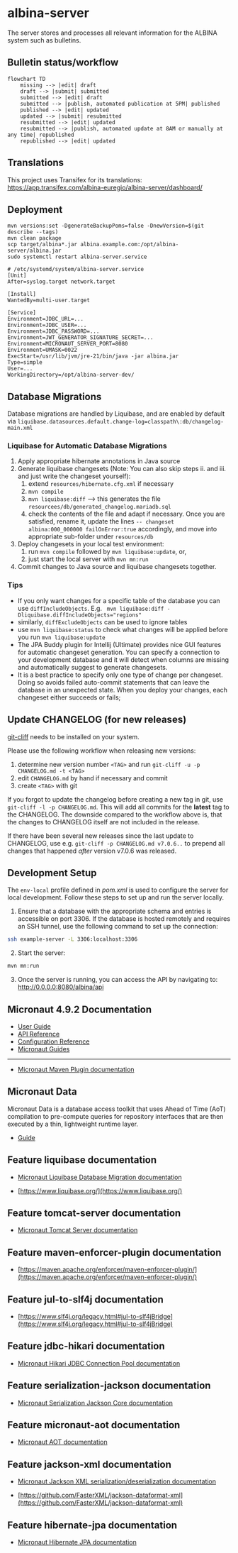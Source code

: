# albina-server

The server stores and processes all relevant information for the ALBINA system such as bulletins.

## Bulletin status/workflow

```mermaid
flowchart TD
    missing --> |edit| draft
    draft --> |submit| submitted
    submitted --> |edit| draft
    submitted --> |publish, automated publication at 5PM| published
    published --> |edit| updated
    updated --> |submit| resubmitted
    resubmitted --> |edit| updated
    resubmitted --> |publish, automated update at 8AM or manually at any time| republished
    republished --> |edit| updated
```

## Translations

This project uses Transifex for its translations: https://app.transifex.com/albina-euregio/albina-server/dashboard/

## Deployment

```shell
mvn versions:set -DgenerateBackupPoms=false -DnewVersion=$(git describe --tags)
mvn clean package
scp target/albina*.jar albina.example.com:/opt/albina-server/albina.jar
sudo systemctl restart albina-server.service
```

```properties
# /etc/systemd/system/albina-server.service
[Unit]
After=syslog.target network.target

[Install]
WantedBy=multi-user.target

[Service]
Environment=JDBC_URL=...
Environment=JDBC_USER=...
Environment=JDBC_PASSWORD=...
Environment=JWT_GENERATOR_SIGNATURE_SECRET=...
Environment=MICRONAUT_SERVER_PORT=8080
Environment=UMASK=0022
ExecStart=/usr/lib/jvm/jre-21/bin/java -jar albina.jar
Type=simple
User=...
WorkingDirectory=/opt/albina-server-dev/
```

## Database Migrations
Database migrations are handled by Liquibase, and are enabled by default via `liquibase.datasources.default.change-log=classpath\:db/changelog-main.xml`

### Liquibase for Automatic Database Migrations

1. Apply appropriate hibernate annotations in Java source
2. Generate liquibase changesets (Note: You can also skip steps ii. and iii. and just write the changeset yourself):
   1. extend `resources/hibernate.cfg.xml` if necessary
   2. `mvn compile`
   3. `mvn liquibase:diff` --> this generates the file `resourcees/db/generated_changelog.mariadb.sql`
   4. check the contents of the file and adapt if necessary. Once you are satisfied, rename it, update the lines `-- changeset albina:000_000000 failOnError:true` accordingly, and move into appropriate sub-folder under `resources/db`
3. Deploy changesets in your local test environment:
   1. run `mvn compile` followed by `mvn liquibase:update`, or,
   2. just start the local server with `mvn mn:run`
4. Commit changes to Java source and liquibase changesets together.

### Tips
- If you only want changes for a specific table of the database you can use `diffIncludeObjects`. E.g.
` mvn liquibase:diff -Dliquibase.diffIncludeObjects="regions"`
- similarly, `diffExcludeObjects` can be used to ignore tables
- use `mvn liquibase:status` to check what changes will be applied before you run `mvn liquibase:update`
- The JPA Buddy plugin for Intellij (Ultimate) provides nice GUI features for automatic changeset generation.
  You can specify a connection to your development database and it will detect when columns are missing and automatically
  suggest to generate changesets.
- It is a best practice to specify only one type of change per changeset. Doing so avoids failed auto-commit statements
that can leave the database in an unexpected state. When you deploy your changes, each changeset either succeeds or fails;

## Update CHANGELOG (for new releases)

[git-cliff](https://git-cliff.org/docs/) needs to be installed on your system.

Please use the following workflow when releasing new versions:

1. determine new version number `<TAG>` and
   run `git-cliff -u -p CHANGELOG.md -t <TAG>`
2. edit `CHANGELOG.md` by hand if necessary and commit
3. create `<TAG>` with git

If you forgot to update the changelog before creating a new tag in git, use
`git-cliff -l -p CHANGELOG.md`. This will add all commits for the
**latest** tag to the CHANGELOG. The downside compared to the workflow above is, that the
changes to CHANGELOG itself are not included in the release.

If there have been several new releases since the last update to CHANGELOG,
use e.g. `git-cliff -p CHANGELOG.md v7.0.6..` to prepend all changes that
happened *after* version v7.0.6 was released.

## Development Setup

The `env-local` profile defined in _pom.xml_ is used to configure the server for local development.
Follow these steps to set up and run the server locally.

1. Ensure that a database with the appropriate schema and entries is accessible on port 3306. If the database is hosted remotely and requires an SSH tunnel, use the following command to set up the connection:

```bash
ssh example-server -L 3306:localhost:3306
```

2. Start the server:

```bash
mvn mn:run
```

3. Once the server is running, you can access the API by navigating to: http://0.0.0.0:8080/albina/api

## Micronaut 4.9.2 Documentation

- [User Guide](https://docs.micronaut.io/4.9.2/guide/index.html)
- [API Reference](https://docs.micronaut.io/4.9.2/api/index.html)
- [Configuration Reference](https://docs.micronaut.io/4.9.2/guide/configurationreference.html)
- [Micronaut Guides](https://guides.micronaut.io/index.html)
---

- [Micronaut Maven Plugin documentation](https://micronaut-projects.github.io/micronaut-maven-plugin/latest/)

## Micronaut Data
Micronaut Data is a database access toolkit that uses Ahead of Time (AoT) compilation to pre-compute queries for repository interfaces that are then executed by a thin, lightweight runtime layer.
- [Guide](https://micronaut-projects.github.io/micronaut-data/latest/guide/)

## Feature liquibase documentation

- [Micronaut Liquibase Database Migration documentation](https://micronaut-projects.github.io/micronaut-liquibase/latest/guide/index.html)

- [https://www.liquibase.org/](https://www.liquibase.org/)


## Feature tomcat-server documentation

- [Micronaut Tomcat Server documentation](https://micronaut-projects.github.io/micronaut-servlet/latest/guide/index.html#tomcat)


## Feature maven-enforcer-plugin documentation

- [https://maven.apache.org/enforcer/maven-enforcer-plugin/](https://maven.apache.org/enforcer/maven-enforcer-plugin/)


## Feature jul-to-slf4j documentation

- [https://www.slf4j.org/legacy.html#jul-to-slf4jBridge](https://www.slf4j.org/legacy.html#jul-to-slf4jBridge)


## Feature jdbc-hikari documentation

- [Micronaut Hikari JDBC Connection Pool documentation](https://micronaut-projects.github.io/micronaut-sql/latest/guide/index.html#jdbc)


## Feature serialization-jackson documentation

- [Micronaut Serialization Jackson Core documentation](https://micronaut-projects.github.io/micronaut-serialization/latest/guide/)


## Feature micronaut-aot documentation

- [Micronaut AOT documentation](https://micronaut-projects.github.io/micronaut-aot/latest/guide/)


## Feature jackson-xml documentation

- [Micronaut Jackson XML serialization/deserialization documentation](https://micronaut-projects.github.io/micronaut-jackson-xml/latest/guide/index.html)

- [https://github.com/FasterXML/jackson-dataformat-xml](https://github.com/FasterXML/jackson-dataformat-xml)


## Feature hibernate-jpa documentation

- [Micronaut Hibernate JPA documentation](https://micronaut-projects.github.io/micronaut-sql/latest/guide/index.html#hibernate)
